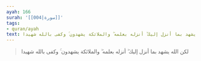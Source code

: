 ```yaml
---
ayah: 166
surah: '[[004|سورة]]'
tags:
- quran/ayah
text: لكن الله يشهد بما أنزل إليك ۖ أنزله بعلمه ۖ والملائكة يشهدون ۚ وكفى بالله شهيدا
---
```

> لكن الله يشهد بما أنزل إليك ۖ أنزله بعلمه ۖ والملائكة يشهدون ۚ وكفى بالله شهيدا
